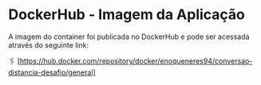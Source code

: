 # DockerHub - Imagem da Aplicação

A imagem do container foi publicada no DockerHub e pode ser acessada através do seguinte link:

🖇️ [https://hub.docker.com/repository/docker/enoqueneres94/conversao-distancia-desafio/general]